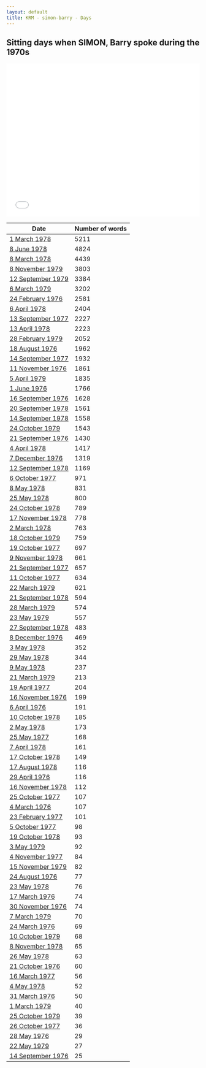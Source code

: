 ```yaml
---
layout: default
title: KRM - simon-barry - Days
---
```

## Sitting days when SIMON, Barry spoke during the 1970s

<iframe width="100%" height="400" frameborder="0" scrolling="no" src="//plot.ly/~wragge/1011.embed"></iframe>

| Date | Number of words |
|--------------|----------------|
|[1 March 1978](https://historichansard.net/hofreps/1978/19780301_reps_31_hor108/)|5211|
|[8 June 1978](https://historichansard.net/hofreps/1978/19780608_reps_31_hor109/)|4824|
|[8 March 1978](https://historichansard.net/hofreps/1978/19780308_reps_31_hor108/)|4439|
|[8 November 1979](https://historichansard.net/hofreps/1979/19791108_reps_31_hor116/)|3803|
|[12 September 1979](https://historichansard.net/hofreps/1979/19790912_reps_31_hor115/)|3384|
|[6 March 1979](https://historichansard.net/hofreps/1979/19790306_reps_31_hor113/)|3202|
|[24 February 1976](https://historichansard.net/hofreps/1976/19760224_reps_30_hor98/)|2581|
|[6 April 1978](https://historichansard.net/hofreps/1978/19780406_reps_31_hor108/)|2404|
|[13 September 1977](https://historichansard.net/hofreps/1977/19770913_reps_30_hor106/)|2227|
|[13 April 1978](https://historichansard.net/hofreps/1978/19780413_reps_31_hor108/)|2223|
|[28 February 1979](https://historichansard.net/hofreps/1979/19790228_reps_31_hor113/)|2052|
|[18 August 1976](https://historichansard.net/hofreps/1976/19760818_reps_30_hor100/)|1962|
|[14 September 1977](https://historichansard.net/hofreps/1977/19770914_reps_30_hor106/)|1932|
|[11 November 1976](https://historichansard.net/hofreps/1976/19761111_reps_30_hor101/)|1861|
|[5 April 1979](https://historichansard.net/hofreps/1979/19790405_reps_31_hor113/)|1835|
|[1 June 1976](https://historichansard.net/hofreps/1976/19760601_reps_30_hor99/)|1766|
|[16 September 1976](https://historichansard.net/hofreps/1976/19760916_reps_30_hor100/)|1628|
|[20 September 1978](https://historichansard.net/hofreps/1978/19780920_reps_31_hor110/)|1561|
|[14 September 1978](https://historichansard.net/hofreps/1978/19780914_reps_31_hor110/)|1558|
|[24 October 1979](https://historichansard.net/hofreps/1979/19791024_reps_31_hor116/)|1543|
|[21 September 1976](https://historichansard.net/hofreps/1976/19760921_reps_30_hor100/)|1430|
|[4 April 1978](https://historichansard.net/hofreps/1978/19780404_reps_31_hor108/)|1417|
|[7 December 1976](https://historichansard.net/hofreps/1976/19761207_reps_30_hor102/)|1319|
|[12 September 1978](https://historichansard.net/hofreps/1978/19780912_reps_31_hor110/)|1169|
|[6 October 1977](https://historichansard.net/hofreps/1977/19771006_reps_30_hor106/)|971|
|[8 May 1978](https://historichansard.net/hofreps/1978/19780508_reps_31_hor109/)|831|
|[25 May 1978](https://historichansard.net/hofreps/1978/19780525_reps_31_hor109/)|800|
|[24 October 1978](https://historichansard.net/hofreps/1978/19781024_reps_31_hor111/)|789|
|[17 November 1978](https://historichansard.net/hofreps/1978/19781117_reps_31_hor112/)|778|
|[2 March 1978](https://historichansard.net/hofreps/1978/19780302_reps_31_hor108/)|763|
|[18 October 1979](https://historichansard.net/hofreps/1979/19791018_reps_31_hor116/)|759|
|[19 October 1977](https://historichansard.net/hofreps/1977/19771019_reps_30_hor107/)|697|
|[9 November 1978](https://historichansard.net/hofreps/1978/19781109_reps_31_hor112/)|661|
|[21 September 1977](https://historichansard.net/hofreps/1977/19770921_reps_30_hor106/)|657|
|[11 October 1977](https://historichansard.net/hofreps/1977/19771011_reps_30_hor107/)|634|
|[22 March 1979](https://historichansard.net/hofreps/1979/19790322_reps_31_hor113/)|621|
|[21 September 1978](https://historichansard.net/hofreps/1978/19780921_reps_31_hor110/)|594|
|[28 March 1979](https://historichansard.net/hofreps/1979/19790328_reps_31_hor113/)|574|
|[23 May 1979](https://historichansard.net/hofreps/1979/19790523_reps_31_hor114/)|557|
|[27 September 1978](https://historichansard.net/hofreps/1978/19780927_reps_31_hor111/)|483|
|[8 December 1976](https://historichansard.net/hofreps/1976/19761208_reps_30_hor102/)|469|
|[3 May 1978](https://historichansard.net/hofreps/1978/19780503_reps_31_hor109/)|352|
|[29 May 1978](https://historichansard.net/hofreps/1978/19780529_reps_31_hor109/)|344|
|[9 May 1978](https://historichansard.net/hofreps/1978/19780509_reps_31_hor109/)|237|
|[21 March 1979](https://historichansard.net/hofreps/1979/19790321_reps_31_hor113/)|213|
|[19 April 1977](https://historichansard.net/hofreps/1977/19770419_reps_30_hor104/)|204|
|[16 November 1976](https://historichansard.net/hofreps/1976/19761116_reps_30_hor102/)|199|
|[6 April 1976](https://historichansard.net/hofreps/1976/19760406_reps_30_hor98/)|191|
|[10 October 1978](https://historichansard.net/hofreps/1978/19781010_reps_31_hor111/)|185|
|[2 May 1978](https://historichansard.net/hofreps/1978/19780502_reps_31_hor109/)|173|
|[25 May 1977](https://historichansard.net/hofreps/1977/19770525_reps_30_hor105/)|168|
|[7 April 1978](https://historichansard.net/hofreps/1978/19780407_reps_31_hor108/)|161|
|[17 October 1978](https://historichansard.net/hofreps/1978/19781017_reps_31_hor111/)|149|
|[17 August 1978](https://historichansard.net/hofreps/1978/19780817_reps_31_hor110/)|116|
|[29 April 1976](https://historichansard.net/hofreps/1976/19760429_reps_30_hor99/)|116|
|[16 November 1978](https://historichansard.net/hofreps/1978/19781116_reps_31_hor112/)|112|
|[25 October 1977](https://historichansard.net/hofreps/1977/19771025_reps_30_hor107/)|107|
|[4 March 1976](https://historichansard.net/hofreps/1976/19760304_reps_30_hor98/)|107|
|[23 February 1977](https://historichansard.net/hofreps/1977/19770223_reps_30_hor103/)|101|
|[5 October 1977](https://historichansard.net/hofreps/1977/19771005_reps_30_hor106/)|98|
|[19 October 1978](https://historichansard.net/hofreps/1978/19781019_reps_31_hor111/)|93|
|[3 May 1979](https://historichansard.net/hofreps/1979/19790503_reps_31_hor114/)|92|
|[4 November 1977](https://historichansard.net/hofreps/1977/19771104_reps_30_hor107/)|84|
|[15 November 1979](https://historichansard.net/hofreps/1979/19791115_reps_31_hor116/)|82|
|[24 August 1976](https://historichansard.net/hofreps/1976/19760824_reps_30_hor100/)|77|
|[23 May 1978](https://historichansard.net/hofreps/1978/19780523_reps_31_hor109/)|76|
|[17 March 1976](https://historichansard.net/hofreps/1976/19760317_reps_30_hor98/)|74|
|[30 November 1976](https://historichansard.net/hofreps/1976/19761130_reps_30_hor102/)|74|
|[7 March 1979](https://historichansard.net/hofreps/1979/19790307_reps_31_hor113/)|70|
|[24 March 1976](https://historichansard.net/hofreps/1976/19760324_reps_30_hor98/)|69|
|[10 October 1979](https://historichansard.net/hofreps/1979/19791010_reps_31_hor116/)|68|
|[8 November 1978](https://historichansard.net/hofreps/1978/19781108_reps_31_hor112/)|65|
|[26 May 1978](https://historichansard.net/hofreps/1978/19780526_reps_31_hor109/)|63|
|[21 October 1976](https://historichansard.net/hofreps/1976/19761021_reps_30_hor101/)|60|
|[16 March 1977](https://historichansard.net/hofreps/1977/19770316_reps_30_hor104/)|56|
|[4 May 1978](https://historichansard.net/hofreps/1978/19780504_reps_31_hor109/)|52|
|[31 March 1976](https://historichansard.net/hofreps/1976/19760331_reps_30_hor98/)|50|
|[1 March 1979](https://historichansard.net/hofreps/1979/19790301_reps_31_hor113/)|40|
|[25 October 1979](https://historichansard.net/hofreps/1979/19791025_reps_31_hor116/)|39|
|[26 October 1977](https://historichansard.net/hofreps/1977/19771026_reps_30_hor107/)|36|
|[28 May 1976](https://historichansard.net/hofreps/1976/19760528_reps_30_hor99/)|29|
|[22 May 1979](https://historichansard.net/hofreps/1979/19790522_reps_31_hor114/)|27|
|[14 September 1976](https://historichansard.net/hofreps/1976/19760914_reps_30_hor100/)|25|
